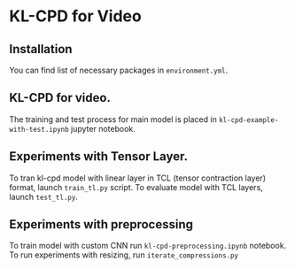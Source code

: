 # KL-CPD for Video

## Installation

You can find list of necessary packages in `environment.yml`.

## KL-CPD for video.

The training and test process for main model is placed in `kl-cpd-example-with-test.ipynb` jupyter notebook.

## Experiments with Tensor Layer.

To tran kl-cpd model with linear layer in TCL (tensor contraction layer) format, launch `train_tl.py` script.
To evaluate model with TCL layers, launch `test_tl.py`.

## Experiments with preprocessing
To train model with custom CNN run `kl-cpd-preprocessing.ipynb` notebook. To run experiments with resizing, run `iterate_compressions.py`
